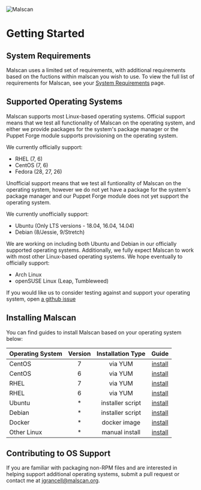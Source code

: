 ![Malscan](https://i.imgur.com/3msCjZI.png)

# Getting Started

## System Requirements

Malscan uses a limited set of requirements, with additional requirements based on the fuctions within malscan you wish to use.
To view the full list of requirements for Malscan, see your [System Requirements](guides/installation/requirements/) page.

## Supported Operating Systems

Malscan supports most Linux-based operating systems. Official support means that we test all functionality of Malscan on the operating system,
and either we provide packages for the system's package manager or the Puppet Forge module supports provisioning on the operating system.

We currently officially support:

* RHEL (7, 6)
* CentOS (7, 6)
* Fedora (28, 27, 26)

Unofficial support means that we test all funtionality of Malscan on the operating system, however we do not yet have a package for the system's package
manager and our Puppet Forge module does not yet support the operating system.

We currently unofficially support:

* Ubuntu (Only LTS versions - 18.04, 16.04, 14.04)
* Debian (8/Jessie, 9/Stretch)

We are working on including both Ubuntu and Debian in our officially supported operating systems. Additionally, we fully expect
Malscan to work with most other Linux-based operating systems. We hope eventually to officially support:

* Arch Linux
* openSUSE Linux (Leap, Tumbleweed)

If you would like us to consider testing against and support your operating system, open [a github issue](https://github.com/malscan/malscan/issues)

## Installing Malscan

You can find guides to install Malscan based on your operating system below:

| Operating System  | Version   | Installation Type   | Guide                                   |
| :---------------- | :-------: | :-----------------: | :-------------------------------------: |
|      CentOS       | 7         |      via YUM        | [install](centos7/) |
|      CentOS       | 6         |      via YUM        | [install](centos6/) |
|      RHEL         | 7         |      via YUM        | [install](rhel7/)   |
|      RHEL         | 6         |      via YUM        | [install](rhel6/)   |
|      Ubuntu       | *         |  installer script   | [install](ubuntu/)  |
|      Debian       | *         |  installer script   | [install](debian/)  |
|      Docker       | *         |    docker image     | [install](docker/)  |
|    Other Linux    | *         |   manual install    | [install](manual/)  |

## Contributing to OS Support

If you are familiar with packaging non-RPM files and are interested in helping support additional operating systems, submit a pull request or contact me
at [jgrancell@malscan.org](mailto:jgrancell@malscan.org).
